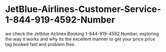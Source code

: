 # JetBlue-Airlines-Customer-Service-1-844-919-4592-Number
we check the Jetblue Airlines Booking 1-844-919-4592 Number, 
exploring the way it works and why its the excellent manner to 
get your price price tag booked fast and problem free.
